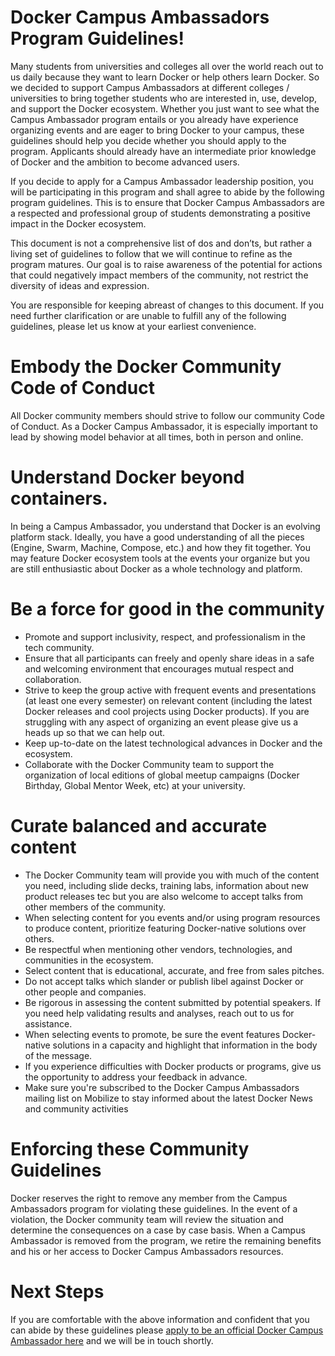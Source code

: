 # Docker Campus Ambassadors Program Guidelines!

Many students from universities and colleges all over the world reach out to us daily because they want to learn Docker or help others learn Docker. So we decided to support Campus Ambassadors at different colleges / universities to bring together students who are interested in, use, develop, and support the Docker ecosystem. Whether you just want to see what the Campus Ambassador program entails or you already have experience organizing events and are eager to bring Docker to your campus, these guidelines should help you decide whether you should apply to the program. Applicants should already have an intermediate prior knowledge of Docker and the ambition to become advanced users.

If you decide to apply for a Campus Ambassador leadership position, you will be participating in this program and shall agree to abide by the following program guidelines. This is to ensure that Docker Campus Ambassadors are a respected and professional group of students demonstrating a positive impact in the Docker ecosystem.

This document is not a comprehensive list of dos and don’ts, but rather a living set of guidelines to follow that we will continue to refine as the program matures. Our goal is to raise awareness of the potential for actions that could negatively impact members of the community, not restrict the diversity of ideas and expression.

You are responsible for keeping abreast of changes to this document. If you need further clarification or are unable to fulfill any of the following guidelines, please let us know at your earliest convenience.

# Embody the Docker Community Code of Conduct

All Docker community members should strive to follow our community Code of Conduct. As a Docker Campus Ambassador, it is especially important to lead by showing model behavior at all times, both in person and online.

# Understand Docker beyond containers.

In being a Campus Ambassador, you understand that Docker is an evolving platform stack. Ideally, you have a good understanding of all the pieces (Engine, Swarm, Machine, Compose, etc.) and how they fit together. You may feature Docker ecosystem tools at the events your organize but you are still enthusiastic about Docker as a whole technology and platform.

# Be a force for good in the community

- Promote and support inclusivity, respect, and professionalism in the tech community.
- Ensure that all participants can freely and openly share ideas in a safe and welcoming environment that encourages mutual respect and collaboration.
- Strive to keep the group active with frequent events and presentations (at least one every semester) on relevant content (including the latest Docker releases and cool projects using Docker products). If you are struggling with any aspect of organizing an event please give us a heads up so that we can help out.
- Keep up-to-date on the latest technological advances in Docker and the ecosystem.
- Collaborate with the Docker Community team to support the organization of local editions of global meetup campaigns (Docker Birthday, Global Mentor Week, etc) at your university.

# Curate balanced and accurate content

- The Docker Community team will provide you with much of the content you need, including slide decks, training labs, information about new product releases tec but you are also welcome to accept talks from other members of the community.
- When selecting content for you events and/or using program resources to produce content, prioritize featuring Docker-native solutions over others.
- Be respectful when mentioning other vendors, technologies, and communities in the ecosystem.
- Select content that is educational, accurate, and free from sales pitches.
- Do not accept talks which slander or publish libel against Docker or other people and companies.
- Be rigorous in assessing the content submitted by potential speakers. If you need help validating results and analyses, reach out to us for assistance.
- When selecting events to promote, be sure the event features Docker-native solutions in a capacity and highlight that information in the body of the message.
- If you experience difficulties with Docker products or programs, give us the opportunity to address your feedback in advance.
- Make sure you're subscribed to the Docker Campus Ambassadors mailing list on Mobilize to stay informed about the latest Docker News and community activities

# Enforcing these Community Guidelines
 
Docker reserves the right to remove any member from the Campus Ambassadors program for violating these guidelines. In the event of a violation, the Docker community team will review the situation and determine the consequences on a case by case basis. When a Campus Ambassador is removed from the program, we retire the remaining benefits and his or her access to Docker Campus Ambassadors resources.

# Next Steps

If you are comfortable with the above information and confident that you can abide by these guidelines please [apply to be an official Docker Campus Ambassador here](https://community.docker.com/registrations/groups/9355 "Application") and we will be in touch shortly.


